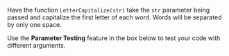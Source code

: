 Have the function ```LetterCapitalize(str)``` take the ```str``` parameter being passed and capitalize the first letter of each word. Words will be separated by only one space.

Use the **Parameter Testing** feature in the box below to test your code with different arguments.
